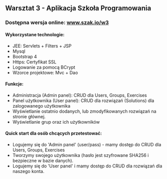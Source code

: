 ## Warsztat 3 - Aplikacja Szkoła Programowania
### Dostępna wersja online: www.szak.io/w3

#### Wykorzystane technologie:
* JEE: Servlets + Filters + JSP 
* Mysql
* Bootstrap 4
* Https: Certyfikat SSL
* Logowanie za pomocą BCrypt 
* Wzorce projektowe: Mvc + Dao

#### Funkcje:
* Administracja (Admin panel): CRUD dla Users, Groups, Exercises
* Panel użytkownika (User panel): CRUD dla rozwiązań (Solutions) dla zalogowanego użytkownika
* Wyświetlanie ostatnio dodanych, lub zmodyfikowanych rozwiązań na stronie głównej.
* Wyświetlanie grup oraz ich użytkowników

#### Quick start dla osób chcących przetestować:
* Logujemy się do 'Admin panel' (user/pass) - mamy dostęp do CRUD dla Users, Groups, Exercises
* Tworzymy swojego użytkownika (hasło jest szyfrowane SHA256 i bezpieczne w bazie danych).
* Logujemy się do 'User panel' i mamy dostęp do CRUD dla rozwiązań dla naszego konta.
